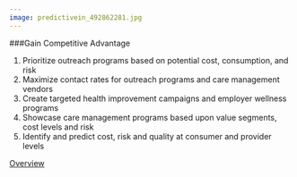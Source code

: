 ```yaml
---
image: predictivein_492862281.jpg
---
```


###Gain Competitive Advantage

1. Prioritize outreach programs based on potential cost, consumption, and risk
2. Maximize contact rates for outreach programs and care management vendors
3. Create targeted health improvement campaigns and employer wellness programs
4. Showcase care management programs based upon value segments, cost levels and risk
5. Identify and predict cost, risk and quality at consumer and provider levels

[Overview]

[Overview]: /solutions/overview-predictiveinsights-gaincompetitivead.html
